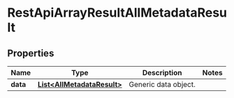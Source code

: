 
# RestApiArrayResultAllMetadataResult

## Properties
Name | Type | Description | Notes
------------ | ------------- | ------------- | -------------
**data** | [**List&lt;AllMetadataResult&gt;**](AllMetadataResult.md) | Generic data object. | 



